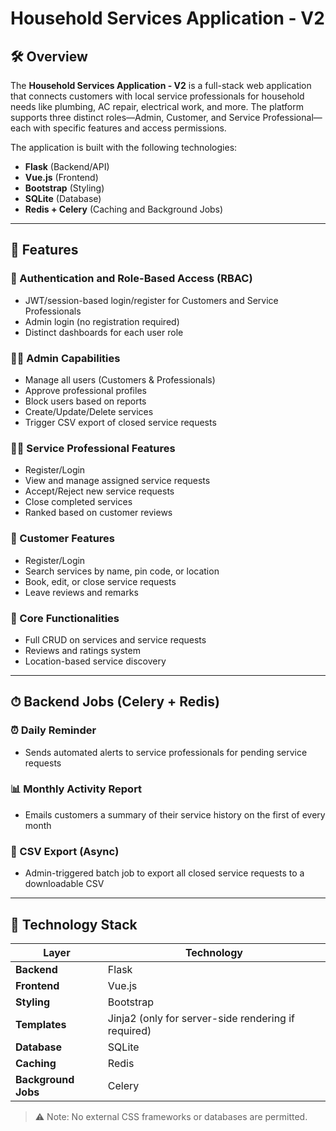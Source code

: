 # Household Services Application - V2

## 🛠 Overview

The **Household Services Application - V2** is a full-stack web application that connects customers with local service professionals for household needs like plumbing, AC repair, electrical work, and more. The platform supports three distinct roles—Admin, Customer, and Service Professional—each with specific features and access permissions.

The application is built with the following technologies:
- **Flask** (Backend/API)
- **Vue.js** (Frontend)
- **Bootstrap** (Styling)
- **SQLite** (Database)
- **Redis + Celery** (Caching and Background Jobs)

---

## 🚀 Features

### 🔐 Authentication and Role-Based Access (RBAC)
- JWT/session-based login/register for Customers and Service Professionals
- Admin login (no registration required)
- Distinct dashboards for each user role

### 🧑‍💼 Admin Capabilities
- Manage all users (Customers & Professionals)
- Approve professional profiles
- Block users based on reports
- Create/Update/Delete services
- Trigger CSV export of closed service requests

### 👩‍🔧 Service Professional Features
- Register/Login
- View and manage assigned service requests
- Accept/Reject new service requests
- Close completed services
- Ranked based on customer reviews

### 👤 Customer Features
- Register/Login
- Search services by name, pin code, or location
- Book, edit, or close service requests
- Leave reviews and remarks

### 🧰 Core Functionalities
- Full CRUD on services and service requests
- Reviews and ratings system
- Location-based service discovery

---

## ⏱ Backend Jobs (Celery + Redis)

### ⏰ Daily Reminder
- Sends automated alerts to service professionals for pending service requests

### 📊 Monthly Activity Report
- Emails customers a summary of their service history on the first of every month

### 📁 CSV Export (Async)
- Admin-triggered batch job to export all closed service requests to a downloadable CSV

---

## 🧩 Technology Stack

| Layer            | Technology                     |
|------------------|-------------------------------|
| **Backend**      | Flask                          |
| **Frontend**     | Vue.js                         |
| **Styling**      | Bootstrap                      |
| **Templates**    | Jinja2 (only for server-side rendering if required) |
| **Database**     | SQLite                         |
| **Caching**      | Redis                          |
| **Background Jobs** | Celery                      |

> ⚠️ Note: No external CSS frameworks or databases are permitted.
